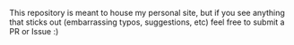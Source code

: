 This repository is meant to house my personal site, but if you see anything that sticks out (embarrassing typos, suggestions, etc) feel free to submit a PR or Issue :)